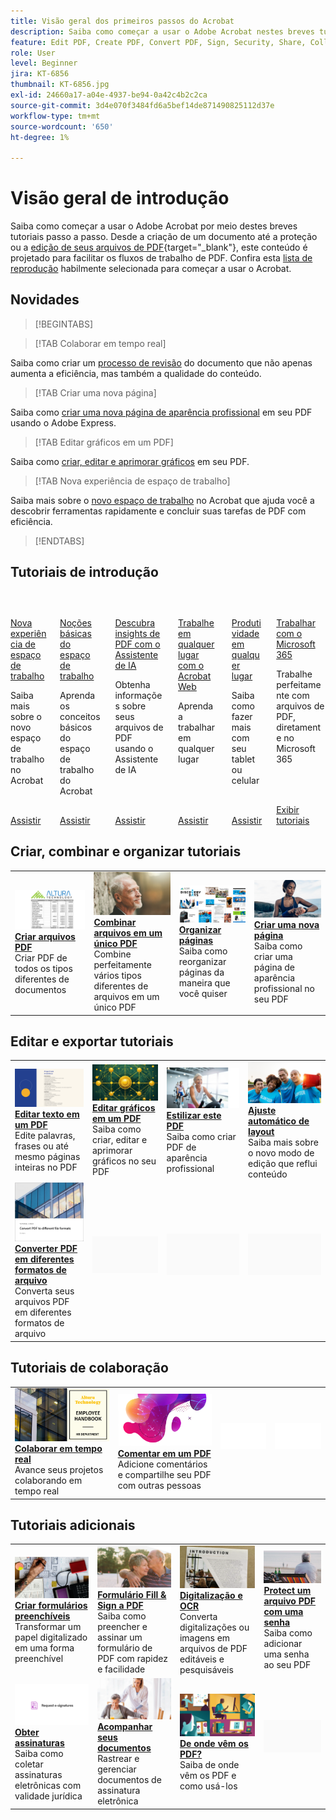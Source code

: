 ```yaml
---
title: Visão geral dos primeiros passos do Acrobat
description: Saiba como começar a usar o Adobe Acrobat nestes breves tutoriais passo a passo (1 a 2 min)
feature: Edit PDF, Create PDF, Convert PDF, Sign, Security, Share, Collaboration, Workspace
role: User
level: Beginner
jira: KT-6856
thumbnail: KT-6856.jpg
exl-id: 24660a17-a04e-4937-be94-0a42c4b2c2ca
source-git-commit: 3d4e070f3484fd6a5bef14de871490825112d37e
workflow-type: tm+mt
source-wordcount: '650'
ht-degree: 1%

---
```


# Visão geral de introdução

Saiba como começar a usar o Adobe Acrobat por meio destes breves tutoriais passo a passo. Desde a criação de um documento até a proteção ou a [edição de seus arquivos de PDF](https://www.adobe.com/br/acrobat/online/pdf-editor.html){target="_blank"}, este conteúdo é projetado para facilitar os fluxos de trabalho de PDF. Confira esta [lista de reprodução](https://experienceleague.adobe.com/en/playlists/acrobat-get-started-business-users) habilmente selecionada para começar a usar o Acrobat.

## Novidades

>[!BEGINTABS]

>[!TAB Colaborar em tempo real]

Saiba como criar um [processo de revisão](collaborate.md) do documento que não apenas aumenta a eficiência, mas também a qualidade do conteúdo.

>[!TAB Criar uma nova página]

Saiba como [criar uma nova página de aparência profissional](add-custom-page.md) em seu PDF usando o Adobe Express.

>[!TAB Editar gráficos em um PDF]

Saiba como [criar, editar e aprimorar gráficos](edit-graphics.md) em seu PDF.

>[!TAB Nova experiência de espaço de trabalho]

Saiba mais sobre o [novo espaço de trabalho](new-workspace.md) no Acrobat que ajuda você a descobrir ferramentas rapidamente e concluir suas tarefas de PDF com eficiência.

>[!ENDTABS]

## Tutoriais de introdução

<!-- CARDS

* https://experienceleague.adobe.com/en/docs/document-cloud-learn/acrobat-learning/getting-started/new-workspace
  {title = New workspace experience}
  {description = Learn about the new workspace in Acrobat}
  {image = https://experienceleague.adobe.com/en/docs/document-cloud-learn/acrobat-learning/getting-started/media_1fd7846c8083ccd0da406c6abf96fe746d9b4539e.png?width=400&format=webply&optimize=medium}
  {cta = Watch}
* https://experienceleague.adobe.com/en/docs/document-cloud-learn/acrobat-learning/getting-started/get-to-know-the-acrobat-dc-interface
  {title = Workspace basics}
  {description = Learn the basics of the Acrobat workspace}
  {image = https://experienceleague.adobe.com/en/docs/document-cloud-learn/acrobat-learning/getting-started/media_1829b23b3d26ba9ab2687a87be27ecf1b2adde71e.png?width=400&format=webply&optimize=medium}
  {cta = Watch}
* https://experienceleague.adobe.com/en/docs/document-cloud-learn/acrobat-learning/getting-started/ai-assistant
  {title = Discover PDF insights with the AI Assistant}
  {description = Gain insights from your PDF files using the AI Assistant}
  {image = https://experienceleague.adobe.com/en/docs/document-cloud-learn/acrobat-learning/getting-started/media_12db4e53771239c4c355e54868bb8c2d72912cf58.png?width=400&format=webply&optimize=medium}
  {cta = Watch}
* https://experienceleague.adobe.com/en/docs/document-cloud-learn/acrobat-learning/getting-started/acrobatweb
  {title = Work anywhere with Acrobat web}
  {description = Learn how to work from anywhere}
  {image = https://experienceleague.adobe.com/en/docs/document-cloud-learn/acrobat-learning/getting-started/media_1bfcf9b6746a553be3bae3718499df7f83847b637.png?width=400&format=webply&optimize=medium}
  {cta = Watch}
* https://experienceleague.adobe.com/en/docs/document-cloud-learn/acrobat-learning/getting-started/productivity
  {title = Productivity on the go}
  {description = Learn how to do more from your tablet or mobile phone}
  {image = https://experienceleague.adobe.com/en/docs/document-cloud-learn/acrobat-learning/getting-started/media_1baac857c8ccc7eb8f0af7c27bd123772b2d5cac4.png?width=400&format=webply&optimize=medium}
  {cta = Watch}
* https://experienceleague.adobe.com/en/docs/journey-optimizer/using/get-started/user-interface
  {title = Work with Microsoft 365}
  {description = Work seamlessly with PDF files, right inside Microsoft 365}
  {image = https://experienceleague.adobe.com/en/docs/document-cloud-learn/acrobat-learning/getting-started/media_1e715d1ec959dc755a27cab94e21039372673afac.png?width=400&format=webply&optimize=medium}
  {cta = View tutorials}

-->
<!-- START CARDS HTML - DO NOT MODIFY BY HAND -->
<div class="columns">
    <div class="column is-half-tablet is-half-desktop is-one-third-widescreen" aria-label="New workspace experience">
        <div class="card" style="height: 100%; display: flex; flex-direction: column; height: 100%;">
            <div class="card-image">
                <figure class="image x-is-16by9">
                    <a href="https://experienceleague.adobe.com/en/docs/document-cloud-learn/acrobat-learning/getting-started/new-workspace" title="Nova experiência de espaço de trabalho" target="_blank" rel="referrer">
                        <img class="is-bordered-r-small" src="https://experienceleague.adobe.com/en/docs/document-cloud-learn/acrobat-learning/getting-started/media_1fd7846c8083ccd0da406c6abf96fe746d9b4539e.png?width=400&format=webply&optimize=medium" alt="Nova experiência de espaço de trabalho"
                             style="width: 100%; aspect-ratio: 16 / 9; object-fit: cover; overflow: hidden; display: block; margin: auto;">
                    </a>
                </figure>
            </div>
            <div class="card-content is-padded-small" style="display: flex; flex-direction: column; flex-grow: 1; justify-content: space-between;">
                <div class="top-card-content">
                    <p class="headline is-size-6 has-text-weight-bold">
                        <a href="https://experienceleague.adobe.com/en/docs/document-cloud-learn/acrobat-learning/getting-started/new-workspace" target="_blank" rel="referrer" title="Nova experiência de espaço de trabalho">Nova experiência de espaço de trabalho</a>
                    </p>
                    <p class="is-size-6">Saiba mais sobre o novo espaço de trabalho no Acrobat</p>
                </div>
                <a href="https://experienceleague.adobe.com/en/docs/document-cloud-learn/acrobat-learning/getting-started/new-workspace" target="_blank" rel="referrer" class="spectrum-Button spectrum-Button--outline spectrum-Button--primary spectrum-Button--sizeM" style="align-self: flex-start; margin-top: 1rem;">
                    <span class="spectrum-Button-label has-no-wrap has-text-weight-bold">Assistir</span>
                </a>
            </div>
        </div>
    </div>
    <div class="column is-half-tablet is-half-desktop is-one-third-widescreen" aria-label="Workspace basics">
        <div class="card" style="height: 100%; display: flex; flex-direction: column; height: 100%;">
            <div class="card-image">
                <figure class="image x-is-16by9">
                    <a href="https://experienceleague.adobe.com/en/docs/document-cloud-learn/acrobat-learning/getting-started/get-to-know-the-acrobat-dc-interface" title="Noções básicas sobre a área de trabalho" target="_blank" rel="referrer">
                        <img class="is-bordered-r-small" src="https://experienceleague.adobe.com/en/docs/document-cloud-learn/acrobat-learning/getting-started/media_1829b23b3d26ba9ab2687a87be27ecf1b2adde71e.png?width=400&format=webply&optimize=medium" alt="Noções básicas sobre a área de trabalho"
                             style="width: 100%; aspect-ratio: 16 / 9; object-fit: cover; overflow: hidden; display: block; margin: auto;">
                    </a>
                </figure>
            </div>
            <div class="card-content is-padded-small" style="display: flex; flex-direction: column; flex-grow: 1; justify-content: space-between;">
                <div class="top-card-content">
                    <p class="headline is-size-6 has-text-weight-bold">
                        <a href="https://experienceleague.adobe.com/en/docs/document-cloud-learn/acrobat-learning/getting-started/get-to-know-the-acrobat-dc-interface" target="_blank" rel="referrer" title="Noções básicas do Workspace">Noções básicas do espaço de trabalho</a>
                    </p>
                    <p class="is-size-6">Aprenda os conceitos básicos do espaço de trabalho do Acrobat</p>
                </div>
                <a href="https://experienceleague.adobe.com/en/docs/document-cloud-learn/acrobat-learning/getting-started/get-to-know-the-acrobat-dc-interface" target="_blank" rel="referrer" class="spectrum-Button spectrum-Button--outline spectrum-Button--primary spectrum-Button--sizeM" style="align-self: flex-start; margin-top: 1rem;">
                    <span class="spectrum-Button-label has-no-wrap has-text-weight-bold">Assistir</span>
                </a>
            </div>
        </div>
    </div>
    <div class="column is-half-tablet is-half-desktop is-one-third-widescreen" aria-label="Discover PDF insights with the AI Assistant">
        <div class="card" style="height: 100%; display: flex; flex-direction: column; height: 100%;">
            <div class="card-image">
                <figure class="image x-is-16by9">
                    <a href="https://experienceleague.adobe.com/en/docs/document-cloud-learn/acrobat-learning/getting-started/ai-assistant" title="Descubra insights de PDF com o Assistente de IA" target="_blank" rel="referrer">
                        <img class="is-bordered-r-small" src="https://experienceleague.adobe.com/en/docs/document-cloud-learn/acrobat-learning/getting-started/media_12db4e53771239c4c355e54868bb8c2d72912cf58.png?width=400&format=webply&optimize=medium" alt="Descubra insights de PDF com o Assistente de IA"
                             style="width: 100%; aspect-ratio: 16 / 9; object-fit: cover; overflow: hidden; display: block; margin: auto;">
                    </a>
                </figure>
            </div>
            <div class="card-content is-padded-small" style="display: flex; flex-direction: column; flex-grow: 1; justify-content: space-between;">
                <div class="top-card-content">
                    <p class="headline is-size-6 has-text-weight-bold">
                        <a href="https://experienceleague.adobe.com/en/docs/document-cloud-learn/acrobat-learning/getting-started/ai-assistant" target="_blank" rel="referrer" title="Descubra insights de PDF com o Assistente de IA">Descubra insights de PDF com o Assistente de IA</a>
                    </p>
                    <p class="is-size-6">Obtenha informações sobre seus arquivos de PDF usando o Assistente de IA</p>
                </div>
                <a href="https://experienceleague.adobe.com/en/docs/document-cloud-learn/acrobat-learning/getting-started/ai-assistant" target="_blank" rel="referrer" class="spectrum-Button spectrum-Button--outline spectrum-Button--primary spectrum-Button--sizeM" style="align-self: flex-start; margin-top: 1rem;">
                    <span class="spectrum-Button-label has-no-wrap has-text-weight-bold">Assistir</span>
                </a>
            </div>
        </div>
    </div>
    <div class="column is-half-tablet is-half-desktop is-one-third-widescreen" aria-label="Work anywhere with Acrobat web">
        <div class="card" style="height: 100%; display: flex; flex-direction: column; height: 100%;">
            <div class="card-image">
                <figure class="image x-is-16by9">
                    <a href="https://experienceleague.adobe.com/en/docs/document-cloud-learn/acrobat-learning/getting-started/acrobatweb" title="Trabalhe em qualquer lugar com o Acrobat Web" target="_blank" rel="referrer">
                        <img class="is-bordered-r-small" src="https://experienceleague.adobe.com/en/docs/document-cloud-learn/acrobat-learning/getting-started/media_1bfcf9b6746a553be3bae3718499df7f83847b637.png?width=400&format=webply&optimize=medium" alt="Trabalhe em qualquer lugar com o Acrobat Web"
                             style="width: 100%; aspect-ratio: 16 / 9; object-fit: cover; overflow: hidden; display: block; margin: auto;">
                    </a>
                </figure>
            </div>
            <div class="card-content is-padded-small" style="display: flex; flex-direction: column; flex-grow: 1; justify-content: space-between;">
                <div class="top-card-content">
                    <p class="headline is-size-6 has-text-weight-bold">
                        <a href="https://experienceleague.adobe.com/en/docs/document-cloud-learn/acrobat-learning/getting-started/acrobatweb" target="_blank" rel="referrer" title="Trabalhe em qualquer lugar com o Acrobat Web">Trabalhe em qualquer lugar com o Acrobat Web</a>
                    </p>
                    <p class="is-size-6">Aprenda a trabalhar em qualquer lugar</p>
                </div>
                <a href="https://experienceleague.adobe.com/en/docs/document-cloud-learn/acrobat-learning/getting-started/acrobatweb" target="_blank" rel="referrer" class="spectrum-Button spectrum-Button--outline spectrum-Button--primary spectrum-Button--sizeM" style="align-self: flex-start; margin-top: 1rem;">
                    <span class="spectrum-Button-label has-no-wrap has-text-weight-bold">Assistir</span>
                </a>
            </div>
        </div>
    </div>
    <div class="column is-half-tablet is-half-desktop is-one-third-widescreen" aria-label="Productivity on the go">
        <div class="card" style="height: 100%; display: flex; flex-direction: column; height: 100%;">
            <div class="card-image">
                <figure class="image x-is-16by9">
                    <a href="https://experienceleague.adobe.com/en/docs/document-cloud-learn/acrobat-learning/getting-started/productivity" title="Produtividade em qualquer lugar" target="_blank" rel="referrer">
                        <img class="is-bordered-r-small" src="https://experienceleague.adobe.com/en/docs/document-cloud-learn/acrobat-learning/getting-started/media_1baac857c8ccc7eb8f0af7c27bd123772b2d5cac4.png?width=400&format=webply&optimize=medium" alt="Produtividade em qualquer lugar"
                             style="width: 100%; aspect-ratio: 16 / 9; object-fit: cover; overflow: hidden; display: block; margin: auto;">
                    </a>
                </figure>
            </div>
            <div class="card-content is-padded-small" style="display: flex; flex-direction: column; flex-grow: 1; justify-content: space-between;">
                <div class="top-card-content">
                    <p class="headline is-size-6 has-text-weight-bold">
                        <a href="https://experienceleague.adobe.com/en/docs/document-cloud-learn/acrobat-learning/getting-started/productivity" target="_blank" rel="referrer" title="Produtividade em qualquer lugar">Produtividade em qualquer lugar</a>
                    </p>
                    <p class="is-size-6">Saiba como fazer mais com seu tablet ou celular</p>
                </div>
                <a href="https://experienceleague.adobe.com/en/docs/document-cloud-learn/acrobat-learning/getting-started/productivity" target="_blank" rel="referrer" class="spectrum-Button spectrum-Button--outline spectrum-Button--primary spectrum-Button--sizeM" style="align-self: flex-start; margin-top: 1rem;">
                    <span class="spectrum-Button-label has-no-wrap has-text-weight-bold">Assistir</span>
                </a>
            </div>
        </div>
    </div>
    <div class="column is-half-tablet is-half-desktop is-one-third-widescreen" aria-label="Work with Microsoft 365">
        <div class="card" style="height: 100%; display: flex; flex-direction: column; height: 100%;">
            <div class="card-image">
                <figure class="image x-is-16by9">
                    <a href="https://experienceleague.adobe.com/en/docs/journey-optimizer/using/get-started/user-interface" title="Trabalhar com o Microsoft 365" target="_blank" rel="referrer">
                        <img class="is-bordered-r-small" src="https://experienceleague.adobe.com/en/docs/document-cloud-learn/acrobat-learning/getting-started/media_1e715d1ec959dc755a27cab94e21039372673afac.png?width=400&format=webply&optimize=medium" alt="Trabalhar com o Microsoft 365"
                             style="width: 100%; aspect-ratio: 16 / 9; object-fit: cover; overflow: hidden; display: block; margin: auto;">
                    </a>
                </figure>
            </div>
            <div class="card-content is-padded-small" style="display: flex; flex-direction: column; flex-grow: 1; justify-content: space-between;">
                <div class="top-card-content">
                    <p class="headline is-size-6 has-text-weight-bold">
                        <a href="https://experienceleague.adobe.com/en/docs/journey-optimizer/using/get-started/user-interface" target="_blank" rel="referrer" title="Trabalhar com o Microsoft 365">Trabalhar com o Microsoft 365</a>
                    </p>
                    <p class="is-size-6">Trabalhe perfeitamente com arquivos de PDF, diretamente no Microsoft 365</p>
                </div>
                <a href="https://experienceleague.adobe.com/en/docs/journey-optimizer/using/get-started/user-interface" target="_blank" rel="referrer" class="spectrum-Button spectrum-Button--outline spectrum-Button--primary spectrum-Button--sizeM" style="align-self: flex-start; margin-top: 1rem;">
                    <span class="spectrum-Button-label has-no-wrap has-text-weight-bold">Exibir tutoriais</span>
                </a>
            </div>
        </div>
    </div>
</div>
<!-- END CARDS HTML - DO NOT MODIFY BY HAND -->


## Criar, combinar e organizar tutoriais

<table style="table-layout:fixed">
  <tr>
    <td>
      <a href="create-pdf.md">
        <img alt="Criar arquivos PDF" src="../assets/create.png" />
      </a>
      <div>
      <a href="create-pdf.md"><strong>Criar arquivos PDF</strong></a>
      </div>
      Criar PDF de todos os tipos diferentes de documentos
      <br>
    </td>
    <td>
      <a href="combine-to-pdf.md">
        <img alt="Combinar arquivos em um único PDF" src="../assets/combine.png" />
      </a>
      <div>
      <a href="combine-to-pdf.md"><strong>Combinar arquivos em um único PDF</strong></a>
      </div>
      Combine perfeitamente vários tipos diferentes de arquivos em um único PDF
      <br>
    </td>
    <td>
      <a href="organize.md">
        <img alt="Organizar páginas" src="../assets/organize-pages.png" />
      </a>
      <div>
      <a href="organize.md"><strong>Organizar páginas</strong></a>
      </div>
      Saiba como reorganizar páginas da maneira que você quiser
      <br>
    </td>
    <td>
      <a href="add-custom-page.md">
        <img alt="Projete uma nova página" src="../assets/design.png" />
      </a>
      <div>
      <a href="add-custom-page.md"><strong>Criar uma nova página</strong></a>
      </div>
     Saiba como criar uma página de aparência profissional no seu PDF
      <br>
    </td>
  </tr>
  </table>

## Editar e exportar tutoriais

<table style="table-layout:fixed">
  <tr>
    <td>
      <a href="edit-pdf.md">
        <img alt="Editar texto em um PDF" src="../assets/edit-text.png" />
      </a>
      <div>
      <a href="edit-pdf.md"><strong>Editar texto em um PDF</strong></a>
      </div>
      Edite palavras, frases ou até mesmo páginas inteiras no PDF
      <br>
    </td>
    <td>
      <a href="edit-graphics.md">
        <img alt="Editar gráficos em um PDF" src="../assets/edit-graphics.png" />
      </a>
      <div>
      <a href="edit-graphics.md"><strong>Editar gráficos em um PDF</strong></a>
      </div>
      Saiba como criar, editar e aprimorar gráficos no seu PDF
      <br>
    </td>
    <td>
      <a href="stylize-this-pdf.md">
        <img alt="Estilizar esta PDF" src="../assets/stylize-pdf.png" />
      </a>
      <div>
      <a href="stylize-this-pdf.md"><strong>Estilizar este PDF</strong></a>
      </div>
      Saiba como criar PDF de aparência profissional
      <br>
    </td>
   <td>
      <a href="auto-adjust-layout.md">
        <img alt="Ajuste automático de layout" src="../assets/auto-adjust.png" />
      </a>
      <div>
      <a href="auto-adjust-layout.md"><strong>Ajuste automático de layout</strong></a>
      </div>
      Saiba mais sobre o novo modo de edição que reflui conteúdo
      <br>
    </td>
  </tr>
    <td>
      <a href="export-pdf.md">
        <img alt="Converter PDF em diferentes formatos de arquivo" src="../assets/convert.png" />
      </a>
      <div>
      <a href="export-pdf.md"><strong>Converter PDF em diferentes formatos de arquivo</strong></a>
      </div>
      Converta seus arquivos PDF em diferentes formatos de arquivo
      <br>
    </td>
    <td>
   <img alt="Espaçador" src="../assets/Grayspacer.png" />
    <div>
    <br>
  </td>
  <td>
   <img alt="Espaçador" src="../assets/Grayspacer.png" />
    <div>
    <br>
  </td>
   <td>
   <img alt="Espaçador" src="../assets/Grayspacer.png" />
    <div>
    <br>
  </td>
</tr>
</table>

## Tutoriais de colaboração

<table style="table-layout:fixed">
  <tr>
    <td>
      <a href="collaborate.md">
        <img alt="Colaborar em tempo real" src="../assets/collaborate.png" />
      </a>
      <div>
      <a href="collaborate.md"><strong>Colaborar em tempo real</strong></a>
      </div>
      Avance seus projetos colaborando em tempo real
    </td>
    <td>
      <a href="comment-on-pdf-files.md">
        <img alt="Comentar em um PDF" src="../assets/comment.png" />
      </a>
      <div>
      <a href="comment-on-pdf-files.md"><strong>Comentar em um PDF</strong></a>
      </div>
      Adicione comentários e compartilhe seu PDF com outras pessoas
      <br>
    </td>
    <td>
    <img alt="Espaçador" src="../assets/Whitespacer.png" />
      <div>
      <br>
    </td>
    <td>
    <img alt="Espaçador" src="../assets/Whitespacer.png" />
      <div>
      <br>
    </td>
</tr>
</table>

## Tutoriais adicionais

<table style="table-layout:fixed">
<tr>
  <td>
    <a href="create-fillable-forms.md">
      <img alt="Criar formulários preenchíveis" src="../assets/fillable-forms.png" />
    </a>
    <div>
      <a href="create-fillable-forms.md"><strong>Criar formulários preenchíveis</strong></a>
      </div>
      Transformar um papel digitalizado em uma forma preenchível
      <br>
  </td>
  <td>
    <a href="fill-and-sign.md">
      <img alt="Formulário Fill &amp; Sign a PDF" src="../assets/fill-sign.png" />
    </a>
    <div>
    <a href="fill-and-sign.md"><strong>Formulário Fill &amp; Sign a PDF</strong></a>
    </div>
    Saiba como preencher e assinar um formulário de PDF com rapidez e facilidade
    <br>
  </td>
  <td>
    <a href="scan-and-ocr.md">
      <img alt="Digitalizar e OCR" src="../assets/scan.png" />
    </a>
    <div>
    <a href="scan-and-ocr.md"><strong>Digitalização e OCR</strong></a>
    </div>
    Converta digitalizações ou imagens em arquivos de PDF editáveis e pesquisáveis
    <br>
  </td>
  <td>
    <a href="password-protect.md">
      <img alt="Protect um arquivo PDF com uma senha" src="../assets/protect.png" />
    </a>
    <div>
    <a href="password-protect.md"><strong>Protect um arquivo PDF com uma senha</strong></a>
    </div>
    Saiba como adicionar uma senha ao seu PDF
    <br>
  </td>
</tr>
<tr>
  <td>
    <a href="signatures.md">
      <img alt="Obter assinaturas" src="../assets/signatures.png" />
    </a>
    <div>
    <a href="signatures.md"><strong>Obter assinaturas</strong></a>
    </div>
    Saiba como coletar assinaturas eletrônicas com validade jurídica
    <br>
  </td>
  <td>
    <a href="track.md">
      <img alt="Rastrear seus documentos" src="../assets/track.png" />
    </a>
    <div>
    <a href="track.md"><strong>Acompanhar seus documentos</strong></a>
    </div>
    Rastrear e gerenciar documentos de assinatura eletrônica
    <br>
  </td>
  <td>
      <a href="where-do-pdfs-come-from.md">
        <img alt="De onde vêm os PDF?" src="../assets/where-pdfs.png" />
      </a>
      <div>
      <a href="where-do-pdfs-come-from.md"><strong>De onde vêm os PDF?</strong></a>
      </div>
      Saiba de onde vêm os PDF e como usá-los
      <br>
  </td>
  <td>
   <img alt="Espaçador" src="../assets/Grayspacer.png" />
    <div>
    <br>
  </td>
</tr>
</table>
